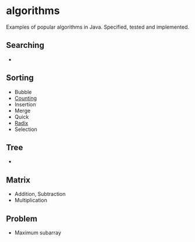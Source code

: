 # algorithms
Examples of popular algorithms in Java. Specified, tested and implemented.
##  Searching
-
##  Sorting
- Bubble
- [Counting](../docs/sortings/counting-sort.md)
- Insertion
- Merge
- Quick
- [Radix](../docs/sortings/radix-sort.md)
- Selection
##  Tree
-
##  Matrix
- Addition, Subtraction
- Multiplication
##  Problem
- Maximum subarray
